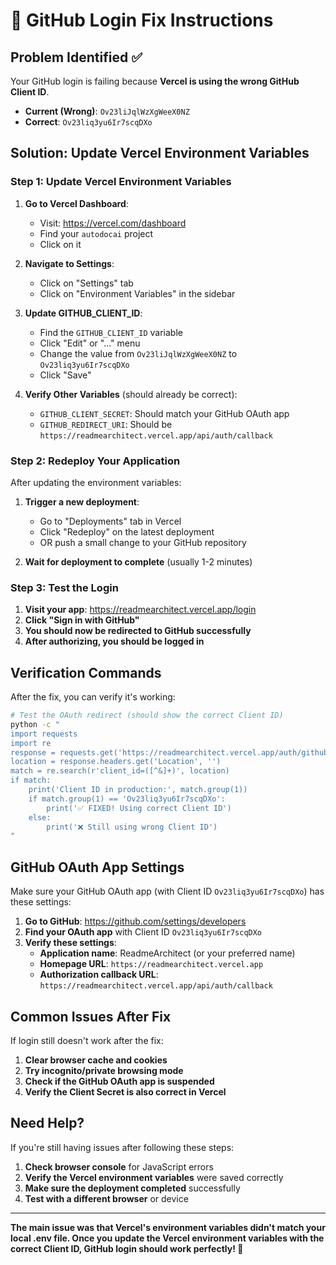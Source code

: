 # 🔧 GitHub Login Fix Instructions

## Problem Identified ✅

Your GitHub login is failing because **Vercel is using the wrong GitHub Client ID**.

- **Current (Wrong)**: `Ov23liJqlWzXgWeeX0NZ`
- **Correct**: `Ov23liq3yu6Ir7scqDXo`

## Solution: Update Vercel Environment Variables

### Step 1: Update Vercel Environment Variables

1. **Go to Vercel Dashboard**:
   - Visit: https://vercel.com/dashboard
   - Find your `autodocai` project
   - Click on it

2. **Navigate to Settings**:
   - Click on "Settings" tab
   - Click on "Environment Variables" in the sidebar

3. **Update GITHUB_CLIENT_ID**:
   - Find the `GITHUB_CLIENT_ID` variable
   - Click "Edit" or "..." menu
   - Change the value from `Ov23liJqlWzXgWeeX0NZ` to `Ov23liq3yu6Ir7scqDXo`
   - Click "Save"

4. **Verify Other Variables** (should already be correct):
   - `GITHUB_CLIENT_SECRET`: Should match your GitHub OAuth app
   - `GITHUB_REDIRECT_URI`: Should be `https://readmearchitect.vercel.app/api/auth/callback`

### Step 2: Redeploy Your Application

After updating the environment variables:

1. **Trigger a new deployment**:
   - Go to "Deployments" tab in Vercel
   - Click "Redeploy" on the latest deployment
   - OR push a small change to your GitHub repository

2. **Wait for deployment to complete** (usually 1-2 minutes)

### Step 3: Test the Login

1. **Visit your app**: https://readmearchitect.vercel.app/login
2. **Click "Sign in with GitHub"**
3. **You should now be redirected to GitHub successfully**
4. **After authorizing, you should be logged in**

## Verification Commands

After the fix, you can verify it's working:

```bash
# Test the OAuth redirect (should show the correct Client ID)
python -c "
import requests
import re
response = requests.get('https://readmearchitect.vercel.app/auth/github', allow_redirects=False)
location = response.headers.get('Location', '')
match = re.search(r'client_id=([^&]+)', location)
if match:
    print('Client ID in production:', match.group(1))
    if match.group(1) == 'Ov23liq3yu6Ir7scqDXo':
        print('✅ FIXED! Using correct Client ID')
    else:
        print('❌ Still using wrong Client ID')
"
```

## GitHub OAuth App Settings

Make sure your GitHub OAuth app (with Client ID `Ov23liq3yu6Ir7scqDXo`) has these settings:

1. **Go to GitHub**: https://github.com/settings/developers
2. **Find your OAuth app** with Client ID `Ov23liq3yu6Ir7scqDXo`
3. **Verify these settings**:
   - **Application name**: ReadmeArchitect (or your preferred name)
   - **Homepage URL**: `https://readmearchitect.vercel.app`
   - **Authorization callback URL**: `https://readmearchitect.vercel.app/api/auth/callback`

## Common Issues After Fix

If login still doesn't work after the fix:

1. **Clear browser cache and cookies**
2. **Try incognito/private browsing mode**
3. **Check if the GitHub OAuth app is suspended**
4. **Verify the Client Secret is also correct in Vercel**

## Need Help?

If you're still having issues after following these steps:

1. **Check browser console** for JavaScript errors
2. **Verify the Vercel environment variables** were saved correctly
3. **Make sure the deployment completed** successfully
4. **Test with a different browser** or device

---

**The main issue was that Vercel's environment variables didn't match your local .env file. Once you update the Vercel environment variables with the correct Client ID, GitHub login should work perfectly! 🚀**